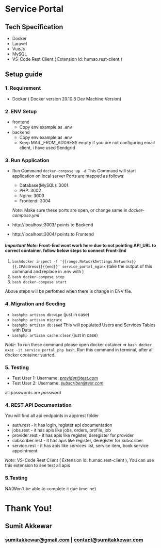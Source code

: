 # Service Portal

## Tech Specification
- Docker
- Laravel
- VueJs
- MySQL
- VS-Code Rest Client ( Extension Id: humao.rest-client )

## Setup guide

### 1. Requirement
- Docker ( Docker version 20.10.8 Dev Machine Version)
### 2. ENV Setup
- frontend 
    - Copy env.example as .env
- backend
    - Copy env.example as .env
    - Keep MAIL_FROM_ADDRESS empty if you are not configuring email client, i have used Sendgrid

### 3. Run Application
- Run Command ``` docker-compose up -d ```
This Command will start application on local server
    Ports are mapped as follows:
    - Database(MySQL): 3001
    - PHP: 3002
    - Nginx: 3003
    - Frontend: 3004
    
    *Note:* Make sure these ports are open, or change same in *docker-compose.yml*
- http://localhost:3003/ points to Backend
- http://localhost:3004/ points to Frontend

#### *Important Note:* Front-End wont work here due to not pointing API_URL to correct container. follow below steps to connect Front-End
1. ```bashdocker inspect -f '{{range.NetworkSettings.Networks}}{{.IPAddress}}{{end}}' service_portal_nginx```
(take the output of this command and replace in .env with <docker-container-ip>)
2. ```bash docker-compose stop```
3. ```bash docker-compose start```

Above steps will be perfomed when there is change in ENV file.

### 4. Migration and Seeding
- ```bashphp artisan db:wipe``` (just in case)
- ```bashphp artisan migrate``` 
- ```bashphp artisan db:seed``` This will populated Users and Services Tables with Data
- ```bashphp artisan cache:clear``` (just in case)

*Note:* To run these command please open docker cotainer => ```bash docker exec -it service_portal_php bash```, Run this command in terminal, after all docker container started.

### 5. Testing
- Test User 1:
    Username: *provider@test.com*
- Test User 2:
    Username: *subscriber@test.com*

all passwords are *password*

### 4. REST API Documentation
You will find all api endpoints in app/rest folder
- auth.rest - it has login, register api documentation
- jobs.rest - it has apis like jobs, orders, profile, job
- provider.rest - it has apis like register, deregister for provider 
- subscriber.rest - it has apis like register, deregister for subscriber
- service.rest - it has apis like services list, service item, book service appointment

*Note:* VS-Code Rest Client ( Extension Id: humao.rest-client ), You can use this extension to see test all apis
### 5.Testing
NA(Won't be able to complete it due timeline)


# Thank You!
## Sumit Akkewar
### sumitakkewar@gmail.com | contact@sumitakkewar.com



